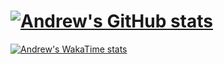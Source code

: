# [![Andrew's GitHub stats](https://github-readme-stats.vercel.app/api?username=aoliveira-eng)](https://github.com/anuraghazra/github-readme-stats)
[![Andrew's WakaTime stats](https://github-readme-stats.vercel.app/api/wakatime?username=aoliveira_eng)](https://github.com/anuraghazra/github-readme-stats)
